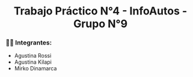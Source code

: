 <h1 align="center">Trabajo Práctico N°4 - InfoAutos - Grupo N°9</h1>

<h3> 👨‍💻 Integrantes:</h3>

<ul>
  <li>Agustina Rossi</li>
  <li>Agustina Kilapi</li>
  <li>Mirko Dinamarca</li>
</ul>


